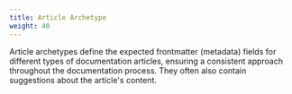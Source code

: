 ```yaml
---
title: Article Archetype
weight: 40
---
```

Article archetypes define the expected frontmatter (metadata) fields for different types of documentation articles, ensuring a consistent approach throughout the documentation process. They often also contain suggestions about the article's content.